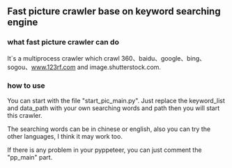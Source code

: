 ## Fast picture crawler base on keyword searching engine

### what fast picture crawler can do
It`s a multiprocess crawler which crawl 360、baidu、google、bing、sogou、www.123rf.com and image.shutterstock.com.

### how to use
You can start with the file "start_pic_main.py".
Just replace the keyword_list and data_path with your own searching words and path then you will start this crawler.

The searching words can be in chinese or english, also you can try the other languages, I think it may work too.

If there is any problem in your pyppeteer, you can just comment the "pp_main" part.
